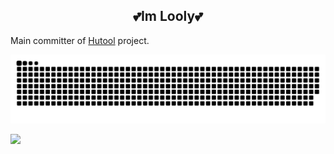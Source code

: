 <h2 align="center">💕Im Looly💕</h2>

Main committer of [Hutool](https://hutool.cn) project.

![](https://raw.githubusercontent.com/looly/looly/output/github-contribution-grid-snake.svg)


![](https://github-readme-activity-graph.cyclic.app/graph?username=looly&theme=vue)
